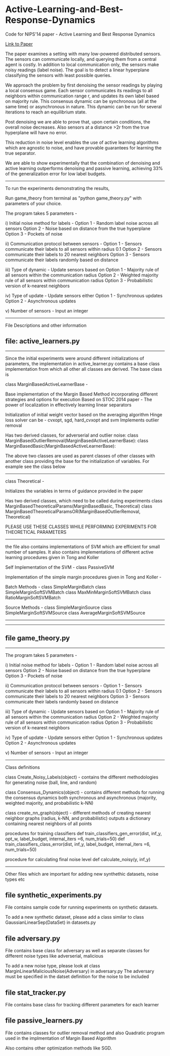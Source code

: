 Active-Learning-and-Best-Response-Dynamics
==========================================

Code for NIPS'14 paper - Active Learning and Best Response Dynamics

[Link to Paper](http://arxiv.org/abs/1406.6633)

The paper examines a setting with many low-powered distributed sensors. The sensors can communicate locally, and querying them from a central agent is costly. In addition to local communication only, the sensors make noisy readings (label noise). The goal is to detect a linear hyperplane classifying the sensors with least possible queries. 

We approach the problem by first denoising the sensor readings by playing a local consensus game. Each sensor communicates its readings to all neighbors within communication range r, and updates its own label based on majority rule. This consensus dynamic can be synchronous (all at the same time) or asynchronous in nature. This dynamic can be run for several iterations to reach an equilibrium state.

Post denoising we are able to prove that, upon certain conditions, the overall noise decreases. Also sensors at a distance >2r from the true hyperplane will have no error. 

This reduction in noise level enables the use of active learning algorithms which are agnostic to noise, and have provable guarantees for learning the true separator.

We are able to show experimentally that the combination of denoising and active learning outperforms denoising and passive learning, achieving 33% of the generalization error for low label budgets. 

-----------------------------------------------

To run the experiments demonstrating the results,

Run game_theory from terminal as "python game_theory.py" with parameters of your choice.

The program takes 5 parameters -

i) Initial noise method for labels - 
    Option 1 - Random label noise across all sensors
    Option 2 - Noise based on distance from the true hyperplane
    Option 3 - Pockets of noise

ii) Communication protocol between sensors -
    Option 1 - Sensors communicate their labels to all sensors within radius 0.1
    Option 2 - Sensors communicate their labels to 20 nearest neighbors
    Option 3 - Sensors communicate their labels randomly based on distance

iii) Type of dynamic - Update sensors based on 
    Option 1 - Majority rule of all sensors within the communication radius
    Option 2 - Weighted majority rule of all sensors within communication radius
    Option 3 - Probabilistic version of k-nearest neighbors

iv) Type of update - Update sensors either
    Option 1 - Synchronous updates
    Option 2 - Asynchronous updates

v)  Number of sensors - Input an integer

----------------------------------------------

File Descriptions and other information

file: active_learners.py
-------------------------------------------------------------------------------------------------------------------------
-------------------------------------------------------------------------------------------------------------------------

Since the initial experiments were around different initializations of parameters, the implementation in active_learner.py 
contains a base class implementation from which all other all classes are derived. The base class is

class MarginBasedActiveLearnerBase -

Base implementation of the Margin Based Method incorporating different strategies and options for execution
Based on STOC 2014 paper - The power of localization in effectively learning linear separators

Initialization of initial weight vector based on the averaging algorithm
Hinge loss solver can be - cvxopt, sgd, hard_cvxopt and svm
Implements outlier removal

Has two derived classes, for adverserial and outlier noise:
    class MarginBasedOutlierRemoval(MarginBasedActiveLearnerBase):
    class MarginBasedBasic(MarginBasedActiveLearnerBase):

The above two classes are used as parent classes of other classes with another class providing the base for the 
initialization of variables. For example see the class below

---------------------------------------------------------------------------------------------------------------------------
class Theoretical -

Initializes the variables in terms of guidance provided in the paper

Has two derived classes, which need to be called during experiments
    class MarginBasedTheoreticalParams(MarginBasedBasic, Theoretical)
    class MarginBasedTheoreticalParamsOR(MarginBasedOutlierRemoval, Theoretical)

PLEASE USE THESE CLASSES WHILE PERFORMING EXPERIMENTS FOR THEORETICAL PARAMETERS

---------------------------------------------------------------------------------------------------------------------------
the file also contains implementations of SVM which are efficient for small number of samples. It also contains
implementations of different active learning procedures given in Tong and Koller

Self Implementation of the SVM - 
class PassiveSVM

Implementation of the simple margin procedures given in Tong and Koller -

Batch Methods -
class SimpleMarginBatch
class SimpleMarginSoftSVMBatch
class MaxMinMarginSoftSVMBatch
class RatioMarginSoftSVMBatch

Source Methods -
class SimpleMarginSource
class SimpleMarginSoftSVMSource
class AverageMarginSoftSVMSource

-------------------------------------------------------------------------------------------------------------------------
-------------------------------------------------------------------------------------------------------------------------


file game_theory.py
-------------------------------------------------------------------------------------------------------------------------
-------------------------------------------------------------------------------------------------------------------------

The program takes 5 parameters -

i) Initial noise method for labels - Option 1 - Random label noise across all sensors Option 2 - Noise based on distance from the true hyperplane Option 3 - Pockets of noise

ii) Communication protocol between sensors - Option 1 - Sensors communicate their labels to all sensors within radius 0.1 Option 2 - Sensors communicate their labels to 20 nearest neighbors Option 3 - Sensors communicate their labels randomly based on distance

iii) Type of dynamic - Update sensors based on Option 1 - Majority rule of all sensors within the communication radius Option 2 - Weighted majority rule of all sensors within communication radius Option 3 - Probabilistic version of k-nearest neighbors

iv) Type of update - Update sensors either Option 1 - Synchronous updates Option 2 - Asynchronous updates

v) Number of sensors - Input an integer

-------------------------------------------------------------------------------------------------------------------------
Class definitions

class Create_Noisy_Labels(object) - contains the different methodologies for generating noise (ball, line, and random)

class Consensus_Dynamics(object) - contains different methods for running the consensus dynamics both synchronous 
and asynchronous (majority, weighted majority, and probabilistic k-NN)

class create_nn_graph(object) - different methods of creating nearest neighbor graphs (radius, k-NN, and probabilistic)
outputs a dictionary containing nearest neighbors of all points

procedures for training classifiers
def train_classifiers_gen_error(dist, inf_y, opt_w, label_budget, internal_iters =6, num_trials=50)
def train_classifiers_class_error(dist, inf_y, label_budget, internal_iters =6, num_trials=50)

procedure for calculating final noise level
def calculate_noisy(y, inf_y)

-------------------------------------------------------------------------------------------------------------------------

Other files which are important for adding new synthethic datasets, noise types etc

file synthetic_experiments.py
-------------------------------------------------------------------------------------------------------------------------
File contains sample code for running experiments on synthetic datasets.

To add a new synthetic dataset, please add a class similar to class GaussianLinearSep(DataSet) in datasets.py

file adversary.py
-------------------------------------------------------------------------------------------------------------------------
File contains base class for adversary as well as separate classes for different noise types like adverserial, malicious

To add a new noise type, please look at class MarginLinearMaliciousNoise(Adversary) in adversary.py
The adversary must be specified in the datset definition for the noise to be included

file stat_tracker.py
-------------------------------------------------------------------------------------------------------------------------
File contains base class for tracking different parameters for each learner

file passive_learners.py
-------------------------------------------------------------------------------------------------------------------------
File contains classes for outlier removal method and also Quadratic program used in the implmentation of Margin Based Algorithm

Also contains other optimization methods like SGD.

